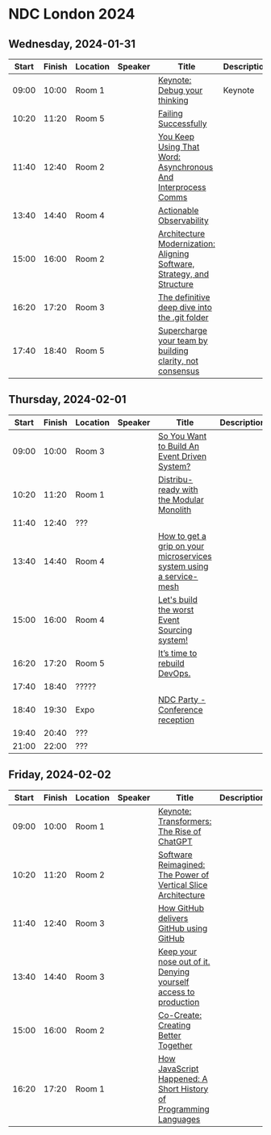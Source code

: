 
# NDC London 2024


## Wednesday, 2024-01-31

| Start | Finish | Location | Speaker | Title | Description |
| ----- | ------ | -------- |---------| ------------------------------------------------------------------------------------------------------------------------------------------------------------------------------------------- | ----------- |
| 09:00 | 10:00  | Room 1   || [Keynote: Debug your thinking](https://ndclondon.com/agenda/debug-your-thinking/b9254f6c8eed)                                                                                               | Keynote     |
| 10:20 | 11:20  | Room 5   || [Failing Successfully](https://ndclondon.com/agenda/failing-successfully-0vg6/0hcvcyly3c4)                                                                                                  |             |
| 11:40 | 12:40  | Room 2   || [You Keep Using That Word: Asynchronous And Interprocess Comms](https://ndclondon.com/agenda/you-keep-using-that-word-asynchronous-and-interprocess-comms-075y/0f8reo5nftf)                 |             |
| 13:40 | 14:40  | Room 4   || [Actionable Observability](https://ndclondon.com/agenda/actionable-observability-0m4b/0useabey7eh)                                                                                          |             |
| 15:00 | 16:00  | Room 2   || [Architecture Modernization: Aligning Software, Strategy, and Structure](https://ndclondon.com/agenda/architecture-modernization-aligning-software-strategy-and-structure-0dbk/0n8z6idpn3h) |             |
| 16:20 | 17:20  | Room 3   || [The definitive deep dive into the .git folder](https://ndclondon.com/agenda/the-definitive-deep-dive-into-the-git-folder-0ple/0eug0l826i7)                                                 |             |
| 17:40 | 18:40  | Room 5   || [Supercharge your team by building clarity, not consensus](https://ndclondon.com/agenda/supercharge-your-team-by-building-clarity-not-consensus-0p85/00zgrkrl28z)                           |             |

## Thursday, 2024-02-01

| Start | Finish | Location | Speaker | Title | Description |
| ----- | ------ | -------- |-----|---------------------------------------------------------------------------------------------------------------------------------------------------------------------------------------- | ----------- |
| 09:00 | 10:00  | Room 3   ||[So You Want to Build An Event Driven System?](https://ndclondon.com/agenda/so-you-want-to-build-an-event-driven-system-0ps7/0hl94atxd8i)                                                |             |
| 10:20 | 11:20  | Room 1   ||[Distribu-ready with the Modular Monolith](https://ndclondon.com/agenda/distribu-ready-with-the-modular-monolith-0bk5/0tqfug96b0i)                                                       |             |
| 11:40 | 12:40  | ???      ||                                                                                                                                                                                         |             |
| 13:40 | 14:40  | Room 4   ||[How to get a grip on your microservices system using a service-mesh](https://ndclondon.com/agenda/how-to-get-a-grip-on-your-microservices-system-using-a-service-mesh-0i5h/0s50c7e5x2z) |             |
| 15:00 | 16:00  | Room 4   ||[Let's build the worst Event Sourcing system!](https://ndclondon.com/agenda/lets-build-the-worst-event-sourcing-system-0gkz/02ohcx0a2xr)                                                 |             |
| 16:20 | 17:20  | Room 5   ||[It’s time to rebuild DevOps.](https://ndclondon.com/agenda/its-time-to-rebuild-devops-0d58/09amj6rjenn)                                                                                 |             |
| 17:40 | 18:40  | ?????    ||                                                                                                                                                                                         |             |
| 18:40 | 19:30  | Expo     ||[NDC Party - Conference reception](https://ndclondon.com/agenda/ndc-party-london/fa1d3b3a5456)                                                                                           |             |
| 19:40 | 20:40  | ???      ||                                                                                                                                                                                         |             |
| 21:00 | 22:00  | ???      ||                                                                                                                                                                                         |             |

## Friday, 2024-02-02

| Start | Finish | Location | Speaker | Title | Description |
| ----- | ------ | -------- |-----|----------------------------------------------------------------------------------------------------------------------------------------------------------------------------------- | ----------- |
| 09:00 | 10:00  | Room 1   ||[Keynote: Transformers: The Rise of ChatGPT](https://ndclondon.com/agenda/transformers-the-rise-of-chatgpt-0oys/06hffeny52j)                                                        |             |
| 10:20 | 11:20  | Room 2   ||[Software Reimagined: The Power of Vertical Slice Architecture](https://ndclondon.com/agenda/software-reimagined-the-power-of-vertical-slice-architecture-0mcv/0qaoanr3vhh)         |             |
| 11:40 | 12:40  | Room 3   ||[How GitHub delivers GitHub using GitHub](https://ndclondon.com/agenda/how-github-delivers-github-using-github/a563c01b13e2)                                                        |             |
| 13:40 | 14:40  | Room 3   ||[Keep your nose out of it. Denying yourself access to production](https://ndclondon.com/agenda/keep-your-nose-out-of-it-denying-yourself-access-to-production-0fyv/0j73xjb1wt1)     |             |
| 15:00 | 16:00  | Room 2   ||[Co-Create: Creating Better Together](https://ndclondon.com/agenda/co-create-creating-better-together/f42660b06066)                                                                 |             |
| 16:20 | 17:20  | Room 1   ||[How JavaScript Happened: A Short History of Programming Languages](https://ndclondon.com/agenda/how-javascript-happened-a-short-history-of-programming-languages-089z/0sng56p4pjg) |             |
